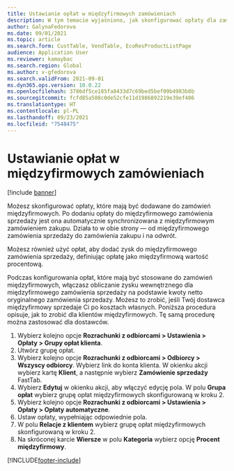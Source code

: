 ```yaml
---
title: Ustawianie opłat w międzyfirmowych zamówieniach
description: W tym temacie wyjaśniono, jak skonfigurować opłaty dla zamówień międzyfirmowych
author: GalynaFedorova
ms.date: 09/01/2021
ms.topic: article
ms.search.form: CustTable, VendTable, EcoResProductListPage
audience: Application User
ms.reviewer: kamaybac
ms.search.region: Global
ms.author: v-gfedorova
ms.search.validFrom: 2021-09-01
ms.dyn365.ops.version: 10.0.22
ms.openlocfilehash: 3786df5ce185fa8433d7c69bed5bef09b4983b8b
ms.sourcegitcommit: fcfd85a508c0de52cfe11d1986892219e39ef406
ms.translationtype: HT
ms.contentlocale: pl-PL
ms.lasthandoff: 09/23/2021
ms.locfileid: "7548475"
---
```

# <a name="set-up-charges-on-intercompany-orders"></a>Ustawianie opłat w międzyfirmowych zamówieniach

[!include [banner](../../includes/banner.md)]

Możesz skonfigurować opłaty, które mają być dodawane do zamówień międzyfirmowych. Po dodaniu opłaty do międzyfirmowego zamówienia sprzedaży jest ona automatycznie synchronizowana z międzyfirmowym zamówieniem zakupu. Działa to w obie strony — od międzyfirmowego zamówienia sprzedaży do zamówienia zakupu i na odwrót.

Możesz również użyć opłat, aby dodać zysk do międzyfirmowego zamówienia sprzedaży, definiując opłatę jako międzyfirmową wartość procentową.

Podczas konfigurowania opłat, które mają być stosowane do zamówień międzyfirmowych, włączasz obliczanie zysku wewnętrznego dla międzyfirmowego zamówienia sprzedaży na podstawie kwoty netto oryginalnego zamówienia sprzedaży. Możesz to zrobić, jeśli Twój dostawca międzyfirmowy sprzedaje Ci po kosztach własnych. Poniższa procedura opisuje, jak to zrobić dla klientów międzyfirmowych. Tę samą procedurę można zastosować dla dostawców.

1. Wybierz kolejno opcje **Rozrachunki z odbiorcami \> Ustawienia \> Opłaty \> Grupy opłat klienta**.
1. Utwórz grupę opłat.
1. Wybierz kolejno opcje **Rozrachunki z odbiorcami \> Odbiorcy \> Wszyscy odbiorcy**. Wybierz link do konta klienta. W okienku akcji wybierz kartę **Klient**, a następnie wybierz **Zamówienie sprzedaży** FastTab.
1. Wybierz **Edytuj** w okienku akcji, aby włączyć edycję pola. W polu **Grupa opłat** wybierz grupę opłat międzyfirmowych skonfigurowaną w kroku 2.
1. Wybierz kolejno opcje **Rozrachunki z odbiorcami \> Ustawienia \> Opłaty \> Opłaty automatyczne**.
1. Ustaw opłaty, wypełniając odpowiednie pola.
1. W polu **Relacje z klientem** wybierz grupę opłat międzyfirmowych skonfigurowaną w kroku 2.
1. Na skróconej karcie **Wiersze** w polu **Kategoria** wybierz opcję **Procent międzyfirmowy**.

[!INCLUDE[footer-include](../../includes/footer-banner.md)]
